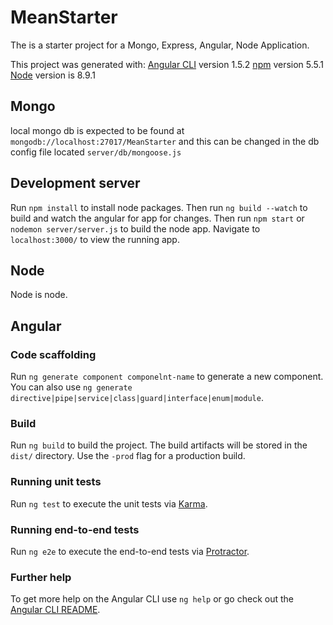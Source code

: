 # MeanStarter
The is a starter project for a Mongo, Express, Angular, Node Application.

This project was generated with:
[Angular CLI](https://github.com/angular/angular-cli) version 1.5.2
[npm](https://www.npmjs.com/) version  5.5.1
[Node](https://nodejs.org/en/) version is 8.9.1

## Mongo
local mongo db is expected to be found at `mongodb://localhost:27017/MeanStarter` and this can be changed in the db config file located `server/db/mongoose.js`

## Development server

Run `npm install` to install node packages. Then run `ng build --watch` to build and watch the angular for app for changes.  Then run `npm start` or  `nodemon server/server.js` to build the node app. Navigate to  `localhost:3000/` to view the running app.

## Node
Node is node.

## Angular
### Code scaffolding

Run `ng generate component componelnt-name` to generate a new component. You can also use `ng generate directive|pipe|service|class|guard|interface|enum|module`.

### Build

Run `ng build` to build the project. The build artifacts will be stored in the `dist/` directory. Use the `-prod` flag for a production build.

### Running unit tests

Run `ng test` to execute the unit tests via [Karma](https://karma-runner.github.io).

### Running end-to-end tests

Run `ng e2e` to execute the end-to-end tests via [Protractor](http://www.protractortest.org/).

### Further help

To get more help on the Angular CLI use `ng help` or go check out the [Angular CLI README](https://github.com/angular/angular-cli/blob/master/README.md).
